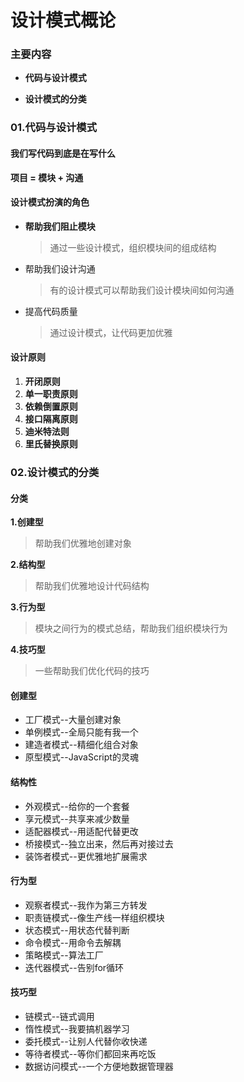 # 设计模式概论

### 主要内容

+ **代码与设计模式**

+ **设计模式的分类**

  

### 01.代码与设计模式

#### 我们写代码到底是在写什么

**项目 = 模块 + 沟通**



#### 设计模式扮演的角色

+ **帮助我们阻止模块**

  > 通过一些设计模式，组织模块间的组成结构

+ 帮助我们设计沟通

  > 有的设计模式可以帮助我们设计模块间如何沟通

+ 提高代码质量

  > 通过设计模式，让代码更加优雅



#### 设计原则

1. **开闭原则**
2. **单一职责原则**
3. **依赖倒置原则**
4. **接口隔离原则**
5. **迪米特法则**
6. **里氏替换原则**



### 02.设计模式的分类

#### 分类

**1.创建型**

> 帮助我们优雅地创建对象

**2.结构型**

> 帮助我们优雅地设计代码结构

**3.行为型**

> 模块之间行为的模式总结，帮助我们组织模块行为

**4.技巧型**

> 一些帮助我们优化代码的技巧



#### 创建型

+ 工厂模式--大量创建对象
+ 单例模式--全局只能有我一个
+ 建造者模式--精细化组合对象
+ 原型模式--JavaScript的灵魂

#### 结构性

+ 外观模式--给你的一个套餐
+ 享元模式--共享来减少数量
+ 适配器模式--用适配代替更改
+ 桥接模式--独立出来，然后再对接过去
+ 装饰者模式--更优雅地扩展需求

#### 行为型

+ 观察者模式--我作为第三方转发
+ 职责链模式--像生产线一样组织模块
+ 状态模式--用状态代替判断
+ 命令模式--用命令去解耦
+ 策略模式--算法工厂
+ 迭代器模式--告别for循环

#### 技巧型

+ 链模式--链式调用
+ 惰性模式--我要搞机器学习
+ 委托模式--让别人代替你收快递
+ 等待者模式--等你们都回来再吃饭
+ 数据访问模式--一个方便地数据管理器

